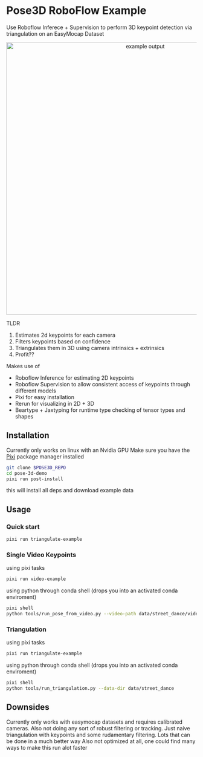 # Pose3D RoboFlow Example

Use Roboflow Inferece + Supervision to perform 3D keypoint detection via triangulation on an EasyMocap Dataset
<p align="center">
  <img src="media/pose-triangulation.gif" alt="example output" width="720" />
</p>

TLDR
1. Estimates 2d keypoints for each camera
2. Filters keypoints based on confidence
3. Triangulates them in 3D using camera intrinsics + extrinsics
4. Profit??

Makes use of
- Roboflow Inference for estimating 2D keypoints
- Roboflow Supervision to allow consistent access of keypoints through different models
- Pixi for easy installation
- Rerun for visualizing in 2D + 3D
- Beartype + Jaxtyping for runtime type checking of tensor types and shapes

## Installation
Currently only works on linux with an Nvidia GPU
Make sure you have the [Pixi](https://pixi.sh/latest/#installation) package manager installed
```bash
git clone $POSE3D_REPO
cd pose-3d-demo
pixi run post-install
```
this will install all deps and download example data


## Usage
### Quick start
```bash
pixi run triangulate-example
```
### Single Video Keypoints
using pixi tasks
```bash
pixi run video-example
```

using python through conda shell (drops you into an activated conda enviroment)
```bash
pixi shell
python tools/run_pose_from_video.py --video-path data/street_dance/videos/01.mp4
```

### Triangulation
using pixi tasks
```bash
pixi run triangulate-example
```

using python through conda shell (drops you into an activated conda enviroment)
```bash
pixi shell
python tools/run_triangulation.py --data-dir data/street_dance
```

## Downsides
Currently only works with easymocap datasets and requires calibrated cameras. Also not doing any sort of robust filtering or tracking.
Just naive triangulation with keypoints and some rudamentary filtering. Lots that can be done in a much better way
Also not optimized at all, one could find many ways to make this run alot faster